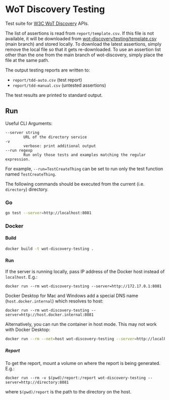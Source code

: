 # WoT Discovery Testing
Test suite for [W3C WoT Discovery](https://www.w3.org/TR/wot-discovery/) APIs.


The list of assertions is read from `report/template.csv`.
If this file is not available, it will be downloaded from [wot-discovery/testing/template.csv](https://github.com/w3c/wot-discovery/blob/main/testing/template.csv) (main branch) and stored locally.
To download the latest assertions, simply remove the local file so that it gets re-downloaded.
To use an assertion list other than the one from the main branch of wot-discovery, simply place the file at the same path.

The output testing reports are written to:
- `report/tdd-auto.csv` (test report)
- `report/tdd-manual.csv` (untested assertions)

The test results are printed to standard output.

## Run
Useful CLI Arguments: 
```
--server string
        URL of the directory service
-v
        verbose: print additional output
--run regexp
        Run only those tests and examples matching the regular expression.      
```

For example, `--run=TestCreateThing` can be set to run only the test function named `TestCreateThing`.

The following commands should be executed from the current (i.e. `directory`) directory.

### Go
```bash
go test --server=http://localhost:8081 
```

### Docker
#### Build
```bash
docker build -t wot-discovery-testing .
```

#### Run
If the server is running locally, pass IP address of the Docker host instead of `localhost`. E.g.:
```
docker run --rm wot-discovery-testing --server=http://172.17.0.1:8081
```

Docker Desktop for Mac and Windows add a special DNS name (`host.docker.internal`) which resolves to host:
```
docker run --rm wot-discovery-testing --server=http://host.docker.internal:8081
```

Alternatively, you can run the container in host mode. This may not work with Docker Desktop:
```bash
docker run --rm --net=host wot-discovery-testing --server=http://localhost:8081 
```

##### Report
To get the report, mount a volume on where the report is being generated. E.g.:
```
docker run --rm -v $(pwd)/report:/report wot-discovery-testing --server=http://directory:8081
```
where `$(pwd)/report` is the path to the directory on the host.
